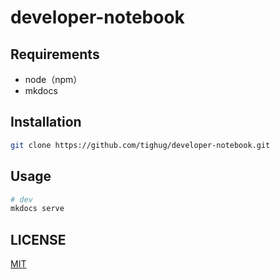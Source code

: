 # developer-notebook

## Requirements

- node（npm）
- mkdocs

## Installation

```bash
git clone https://github.com/tighug/developer-notebook.git
```

## Usage

```bash
# dev
mkdocs serve
```

## LICENSE

[MIT](./LICENSE)

